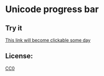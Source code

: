 # Unicode progress bar

## Try it
[This link will become clickable some day](#)

## License:
[CC0](https://creativecommons.org/publicdomain/zero/1.0/)

